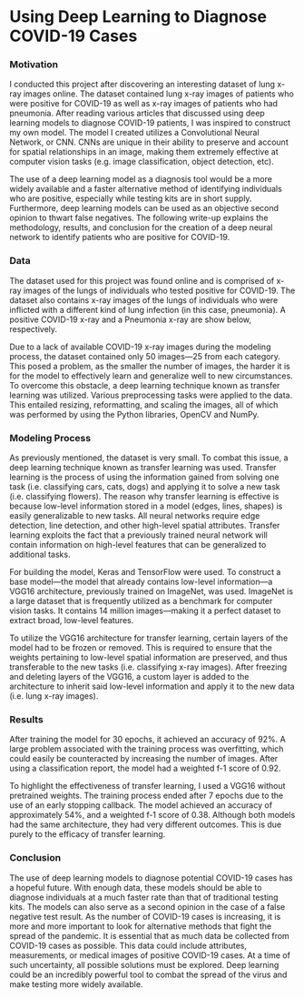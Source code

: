 # Using Deep Learning to Diagnose COVID-19 Cases

### Motivation

   I conducted this project after discovering an interesting dataset of lung x-ray images online. The dataset contained lung x-ray images of patients who were positive for COVID-19 as well as x-ray images of patients who had pneumonia. After reading various articles that discussed using deep learning models to diagnose COVID-19 patients, I was inspired to construct my own model. The model I created utilizes a Convolutional Neural Network, or CNN. CNNs are unique in their ability to preserve and account for spatial relationships in an image, making them extremely effective at computer vision tasks (e.g. image classification, object detection, etc).
     
   The use of a deep learning model as a diagnosis tool would be a more widely available and a faster alternative method of identifying individuals who are positive, especially while testing kits are in short supply.  Furthermore, deep learning models can be used as an objective second opinion to thwart false negatives. The following write-up explains the methodology, results, and conclusion for the creation of a deep neural network to identify patients who are positive for COVID-19.

### Data

   The dataset used for this project was found online and is comprised of x-ray images of the lungs of individuals who tested positive for COVID-19. The dataset also contains x-ray images of the lungs of individuals who were inflicted with a different kind of lung infection (in this case, pneumonia). A positive COVID-19 x-ray and a Pneumonia x-ray are show below, respectively.

   Due to a lack of available COVID-19 x-ray images during the modeling process, the dataset contained only 50 images—25 from each category. This posed a problem, as the smaller the number of images, the harder it is for the model to effectively learn and generalize well to new circumstances. To overcome this obstacle, a deep learning technique known as transfer learning was utilized. Various preprocessing tasks were applied to the data. This entailed resizing, reformatting, and scaling the images, all of which was performed by using the Python libraries, OpenCV and NumPy.

### Modeling Process

   As previously mentioned, the dataset is very small. To combat this issue, a deep learning technique known as transfer learning was used. Transfer learning is the process of using the information gained from solving one task (i.e. classifying cars, cats, dogs) and applying it to solve a new task (i.e. classifying flowers). The reason why transfer learning is effective is because low-level information stored in a model (edges, lines, shapes) is easily generalizable to new tasks. All neural networks require edge detection, line detection, and other high-level spatial attributes. Transfer learning exploits the fact that a previously trained neural network will contain information on high-level features that can be generalized to additional tasks.
     
   For building the model, Keras and TensorFlow were used. To construct a base model—the model that already contains low-level information—a VGG16 architecture, previously trained on ImageNet, was used. ImageNet is a large dataset that is frequently utilized as a benchmark for computer vision tasks. It contains 14 million images—making it a perfect dataset to extract broad, low-level features.

   To utilize the VGG16 architecture for transfer learning, certain layers of the model had to be frozen or removed. This is required to ensure that the weights pertaining to low-level spatial information are preserved, and thus transferable to the new tasks (i.e. classifying x-ray images). After freezing and deleting layers of the VGG16, a custom layer is added to the architecture to inherit said low-level information and apply it to the new data (i.e. lung x-ray images).

### Results

   After training the model for 30 epochs, it achieved an accuracy of 92%. A large problem associated with the training process was overfitting, which could easily be counteracted by increasing the number of images. After using a classification report, the model had a weighted f-1 score of 0.92.

  To highlight the effectiveness of transfer learning, I used a VGG16 without pretrained weights. The training process ended after 7 epochs due to the use of an early stopping callback. The model achieved an accuracy of approximately 54%, and a weighted f-1 score of 0.38. Although both models had the same architecture, they had very different outcomes. This is due purely to the efficacy of transfer learning.

### Conclusion

   The use of deep learning models to diagnose potential COVID-19 cases has a hopeful future. With enough data, these models should be able to diagnose individuals at a much faster rate than that of traditional testing kits. The models can also serve as a second opinion in the case of a false negative test result. As the number of COVID-19 cases is increasing, it is more and more important to look for alternative methods that fight the spread of the pandemic. It is essential that as much data be collected from COVID-19 cases as possible. This data could include attributes, measurements, or medical images of positive COVID-19 cases. At a time of such uncertainty, all possible solutions must be explored. Deep learning could be an incredibly powerful tool to combat the spread of the virus and make testing more widely available.
